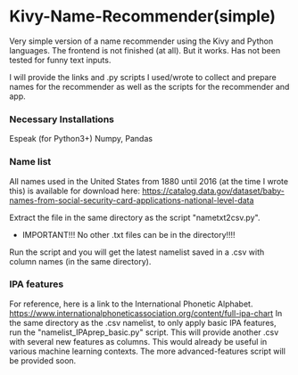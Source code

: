 # Kivy-Name-Recommender(simple)
Very simple version of a name recommender using the Kivy and Python languages. 
The frontend is not finished (at all). But it works. Has not been tested for funny text inputs. 

I will provide the links and .py scripts I used/wrote to collect and prepare names for the recommender as well as the scripts for the recommender and app.

### Necessary Installations
Espeak (for Python3+)
Numpy, Pandas

### Name list
All names used in the United States from 1880 until 2016 (at the time I wrote this) is available for download here:  https://catalog.data.gov/dataset/baby-names-from-social-security-card-applications-national-level-data

Extract the file in the same directory as the script "nametxt2csv.py". 
* IMPORTANT!!! No other .txt files can be in the directory!!!!

Run the script and you will get the latest namelist saved in a .csv with column names (in the same directory).

### IPA features
For reference, here is a link to the International Phonetic Alphabet. https://www.internationalphoneticassociation.org/content/full-ipa-chart
In the same directory as the .csv namelist, to only apply basic IPA features, run the "namelist_IPAprep_basic.py" script. This will provide another .csv with several new features as columns. This would already be useful in various machine learning contexts. 
The more advanced-features script will be provided soon.



